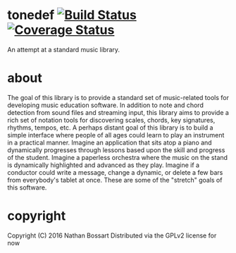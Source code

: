 # tonedef [![Build Status](https://travis-ci.org/nasane/tonedef.svg?branch=master)](https://travis-ci.org/nasane/tonedef) [![Coverage Status](https://coveralls.io/repos/github/nasane/tonedef/badge.svg?branch=master)](https://coveralls.io/github/nasane/tonedef?branch=master)
An attempt at a standard music library.

# about
The goal of this library is to provide a standard set of music-related tools
for developing music education software.  In addition to note and chord
detection from sound files and streaming input, this library aims to provide a
rich set of notation tools for discovering scales, chords, key signatures,
rhythms, tempos, etc.  A perhaps distant goal of this library is to build a
simple interface where people of all ages could learn to play an instrument in
a practical manner.  Imagine an application that sits atop a piano and
dynamically progresses through lessons based upon the skill and progress of the
student.  Imagine a paperless orchestra where the music on the stand is
dynamically highlighted and advanced as they play.  Imagine if a conductor could
write a message, change a dynamic, or delete a few bars from everybody's tablet
at once.  These are some of the "stretch" goals of this software.

# copyright
Copyright (C) 2016  Nathan Bossart
Distributed via the GPLv2 license for now

